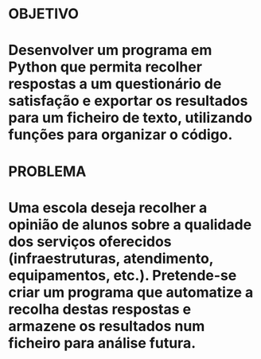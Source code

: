 <h1>OBJETIVO<h1>


Desenvolver um programa em Python que permita recolher respostas a um questionário de satisfação e exportar os resultados para um ficheiro de texto, utilizando funções para organizar o código.

<h1>PROBLEMA<h1>
Uma escola deseja recolher a opinião de alunos sobre a qualidade dos serviços oferecidos (infraestruturas, atendimento, equipamentos, etc.). Pretende-se criar um programa que automatize a recolha destas respostas e armazene os resultados num ficheiro para análise futura.
